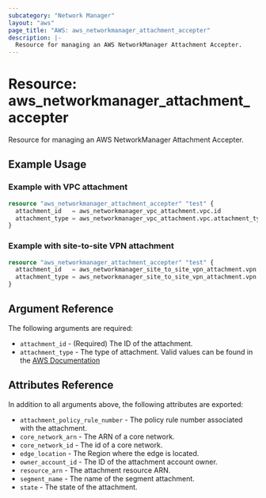 ```yaml
---
subcategory: "Network Manager"
layout: "aws"
page_title: "AWS: aws_networkmanager_attachment_accepter"
description: |-
  Resource for managing an AWS NetworkManager Attachment Accepter.
---
```


# Resource: aws_networkmanager_attachment_accepter

Resource for managing an AWS NetworkManager Attachment Accepter.

## Example Usage

### Example with VPC attachment

```terraform
resource "aws_networkmanager_attachment_accepter" "test" {
  attachment_id   = aws_networkmanager_vpc_attachment.vpc.id
  attachment_type = aws_networkmanager_vpc_attachment.vpc.attachment_type
}
```

### Example with site-to-site VPN attachment

```terraform
resource "aws_networkmanager_attachment_accepter" "test" {
  attachment_id   = aws_networkmanager_site_to_site_vpn_attachment.vpn.id
  attachment_type = aws_networkmanager_site_to_site_vpn_attachment.vpn.attachment_type
}
```

## Argument Reference

The following arguments are required:

- `attachment_id` - (Required) The ID of the attachment.
- `attachment_type` - The type of attachment. Valid values can be found in the [AWS Documentation](https://docs.aws.amazon.com/networkmanager/latest/APIReference/API_ListAttachments.html#API_ListAttachments_RequestSyntax)

## Attributes Reference

In addition to all arguments above, the following attributes are exported:

- `attachment_policy_rule_number` - The policy rule number associated with the attachment.
- `core_network_arn` - The ARN of a core network.
- `core_network_id` - The id of a core network.
- `edge_location` - The Region where the edge is located.
- `owner_account_id` - The ID of the attachment account owner.
- `resource_arn` - The attachment resource ARN.
- `segment_name` - The name of the segment attachment.
- `state` - The state of the attachment.
